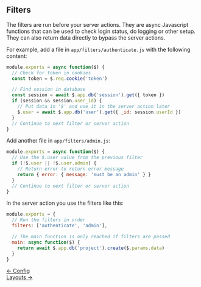## Filters

The filters are run before your server actions. They are async Javascript functions that can be used to check login status, do logging or other setup. They can also return data directly to bypass the server actions.

For example, add a file in `app/filters/authenticate.js` with the following content:
```js
module.exports = async function($) {
  // Check for token in cookies
  const token = $.req.cookie('token')

  // Find session in database
  const session = await $.app.db('session').get({ token })
  if (session && session.user_id) {
    // Put data in '$' and use it in the server action later
    $.user = await $.app.db('user').get({ _id: session.userId })
  }
  // Continue to next filter or server action
}
```

Add another file in `app/filters/admin.js`:
```js
module.exports = async function($) {
  // Use the $.user value from the previous filter
  if (!$.user || !$.user.admin) {
    // Return error to return error message
    return { error: { message: 'must be an admin' } }
  }
  // Continue to next filter or server action
}
```

In the server action you use the filters like this:
```js
module.exports = {
  // Run the filters in order
  filters: ['authenticate', 'admin'],

  // The main function is only reached if filters are passed
  main: async function($) {
    return await $.app.db('project').create($.params.data)
  }
}
```

<div class="nav">
  <div><a href="/doc/config">&larr; Config</a></div>
  <div><a href="/doc/layouts">Layouts &rarr;</a></div>
</div>